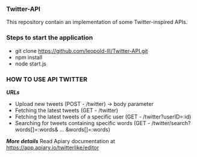 ### Twitter-API
This repository contain an implementation of some Twitter-inspired APIs.

### Steps to start the application
- git clone https://github.com/leopold-lll/Twitter-API.git
- npm install
- node start.js

### HOW TO USE API TWITTER
***URLs***
- Upload new tweets									(POST - /twitter)		 -> body parameter
- Fetching the latest tweets						(GET  - /twitter)
- Fetching the latest tweets of a specific user		(GET  - /twitter?userID=:id)
- Searching for tweets containing specific words	(GET  - /twitter/search?words[]=:words& ... &words[]=:words)

***More details***
Read Apiary documentation at https://app.apiary.io/twitterlike/editor
